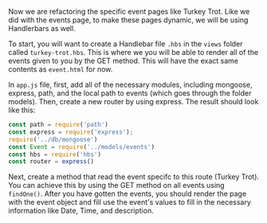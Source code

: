 <!--title={Refactor Static Event Pages to Dynamic}-->

Now we are refactoring the specific event pages like Turkey Trot. Like we did with the events page, to make these pages dynamic, we will be using Handlerbars as well.

To start, you will want to create a Handlebar file `.hbs` in the `views` folder called `turkey-trot.hbs`. This is where we you will be able to render all of the events given to you by the GET method. This will have the exact same contents as `event.html` for now.

In `app.js`  file, first, add all of the necessary modules, including mongoose, express, path, and the local path to events (which goes through the folder models). Then, create a new router by using express. The result should look like this:

```javascript
const path = require('path')
const express = require('express');
require('../db/mongoose')
const Event = require('../models/events')
const hbs = require('hbs')
const router = express()
```

Next, create a method that read the event specifc to this route (Turkey Trot). You can achieve this by using the GET method on all events using `findOne()`. After you have gotten the events, you should render the page with the event object and fill use the event's values to fill in the necessary information like Date, Time, and description.